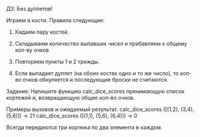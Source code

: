 ДЗ: Без дуплетов!

Играем в кости. Правила следующие:

1. Кидаем пару костей.

2. Складываем количество выпавших чисел и прибавляем к общему кол-ву очков

3. Повторяем пункты 1 и 2 трижды.

4. Если выпадает дуплет (на обоих костях одно и то же число), то кол-во очков обнуляется и последующие броски не считаются.

Задание:
Напишите функцию
 calc_dice_scores принимающую список кортежей и, возвращающую общее кол-во очков.

 Примеры вызовов и ожидаемый результат.
 calc_dice_scores ([(1,2), (3,4), (5,6)]) -> 21
  calc_dice_scores ([(1,1), (5,6), (6,4)]) -> 0

 Всегда передаются три кортежа по два элемента в каждом.